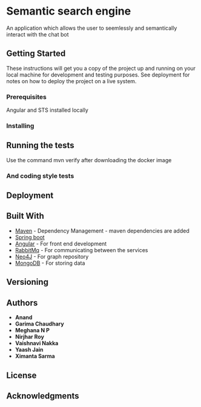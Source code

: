 # Semantic search engine

An application which allows the user to seemlessly and semantically interact with the chat bot

## Getting Started

These instructions will get you a copy of the project up and running on your local machine for development and testing purposes. See deployment for notes on how to deploy the project on a live system.


### Prerequisites
Angular and STS installed locally

### Installing

## Running the tests

Use the command mvn verify after downloading the docker image


### And coding style tests


## Deployment

## Built With
* [Maven](https://maven.apache.org/) - Dependency Management - maven dependencies are added
* [Spring boot](https://projects.spring.io/spring-boot/)
* [Angular](https://angular.io/) - For front end development
* [RabbitMq](https://www.rabbitmq.com/) - For communicating between the services
* [Neo4J](https://neo4j.com/) - For graph repository
* [MongoDB](https://www.mongodb.com/)  - For storing data

## Versioning

## Authors
* **Anand** 
* **Garima Chaudhary**
* **Meghana N P**
* **Nirjhar Roy**
* **Vaishnavi Nakka**
* **Yaash Jain**
* **Ximanta Sarma**

## License

## Acknowledgments




